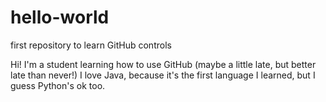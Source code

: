 # hello-world
first repository to learn GitHub controls

Hi! I'm a student learning how to use GitHub (maybe a little late, but better late than never!)
I love Java, because it's the first language I learned, but I guess Python's ok too. 
